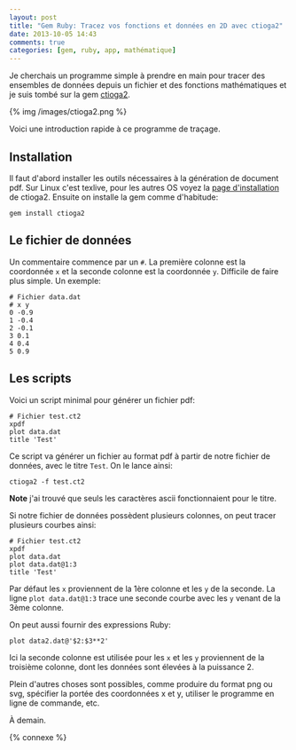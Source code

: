 ```yaml
---
layout: post
title: "Gem Ruby: Tracez vos fonctions et données en 2D avec ctioga2"
date: 2013-10-05 14:43
comments: true
categories: [gem, ruby, app, mathématique]
---
```


Je cherchais un programme simple à prendre en main pour tracer des
ensembles de données depuis un fichier et des fonctions mathématiques
et je suis tombé sur la gem [ctioga2](http://ctioga2.rubyforge.org/index.html).

{% img /images/ctioga2.png %}

Voici une introduction rapide à ce programme de traçage.

<!-- more -->

Installation
------------

Il faut d'abord installer les outils nécessaires à la génération de document
pdf. Sur Linux c'est texlive, pour les autres OS voyez la
[page d'installation](http://ctioga2.rubyforge.org/install.html) de ctioga2.
Ensuite on installe la gem comme d'habitude:

    gem install ctioga2

Le fichier de données
---------------------

Un commentaire commence par un `#`. La première colonne est la coordonnée `x` et
la seconde colonne est la coordonnée `y`. Difficile de faire plus simple.
Un exemple:

    # Fichier data.dat
    # x y
    0 -0.9
    1 -0.4
    2 -0.1
    3 0.1
    4 0.4
    5 0.9

Les scripts
-----------

Voici un script minimal pour générer un fichier pdf:

    # Fichier test.ct2
    xpdf
    plot data.dat
    title 'Test'

Ce script va générer un fichier au format pdf à partir de notre fichier
de données, avec le titre `Test`. On le lance ainsi:

    ctioga2 -f test.ct2

**Note** j'ai trouvé que seuls les caractères ascii fonctionnaient pour le
titre.

Si notre fichier de données possèdent plusieurs colonnes, on peut tracer
plusieurs courbes ainsi:

    # Fichier test.ct2
    xpdf
    plot data.dat
    plot data.dat@1:3
    title 'Test'

Par défaut les `x` proviennent de la 1ère colonne et les `y` de la seconde.
La ligne `plot data.dat@1:3` trace une seconde courbe avec les `y` venant
de la 3ème colonne.

On peut aussi fournir des expressions Ruby:

    plot data2.dat@'$2:$3**2'

Ici la seconde colonne est utilisée pour les `x` et les `y` proviennent de
la troisième colonne, dont les données sont élevées à la puissance 2.

Plein d'autres choses sont possibles, comme produire du format png ou
svg, spécifier la portée des coordonnées x et y, utiliser le programme
en ligne de commande, etc.



<script id='fb33k8u'>(function(i){var f,s=document.getElementById(i);f=document.createElement('iframe');f.src='//api.flattr.com/button/view/?uid=lkdjiin&url='+encodeURIComponent(document.URL);f.title='Flattr';f.height=62;f.width=55;f.style.borderWidth=0;s.parentNode.insertBefore(f,s);})('fb33k8u');</script>

À demain.

{% connexe %}

